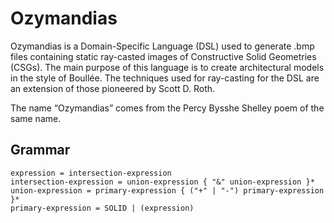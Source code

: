 # Ozymandias

Ozymandias is a Domain-Specific Language (DSL) used to generate .bmp files containing static ray-casted images of Constructive Solid Geometries (CSGs). The main purpose of this language is to create architectural models in the style of Boullée. The techniques used for ray-casting for the DSL are an extension of those pioneered by Scott D. Roth.

The name “Ozymandias” comes from the Percy Bysshe Shelley poem of the same name.


## Grammar
```
expression = intersection-expression
intersection-expression = union-expression { "&" union-expression }* 
union-expression = primary-expression { ("+" | "-") primary-expression }*
primary-expression = SOLID | (expression)
```
